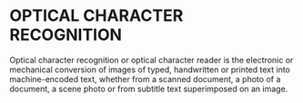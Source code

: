 # OPTICAL CHARACTER RECOGNITION 
Optical character recognition or optical character reader is the electronic or mechanical conversion of images of typed, handwritten or printed text into machine-encoded text, whether from a scanned document, a photo of a document, a scene photo or from subtitle text superimposed on an image.
